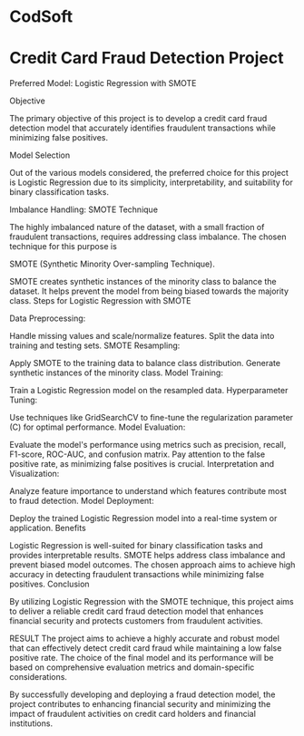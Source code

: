 # CodSoft

<h1>Credit Card Fraud Detection Project</h1>
Preferred Model: Logistic Regression with SMOTE

Objective

The primary objective of this project is to develop a credit card fraud detection model that accurately identifies fraudulent transactions while minimizing false positives.

Model Selection

Out of the various models considered, the preferred choice for this project is Logistic Regression due to its simplicity, interpretability, and suitability for binary classification tasks.

Imbalance Handling: SMOTE Technique

The highly imbalanced nature of the dataset, with a small fraction of fraudulent transactions, requires addressing class imbalance. The chosen technique for this purpose is

SMOTE (Synthetic Minority Over-sampling Technique).

SMOTE creates synthetic instances of the minority class to balance the dataset.
It helps prevent the model from being biased towards the majority class.
Steps for Logistic Regression with SMOTE

Data Preprocessing:

Handle missing values and scale/normalize features.
Split the data into training and testing sets.
SMOTE Resampling:

Apply SMOTE to the training data to balance class distribution.
Generate synthetic instances of the minority class.
Model Training:

Train a Logistic Regression model on the resampled data.
Hyperparameter Tuning:

Use techniques like GridSearchCV to fine-tune the regularization parameter (C) for optimal performance.
Model Evaluation:

Evaluate the model's performance using metrics such as precision, recall, F1-score, ROC-AUC, and confusion matrix.
Pay attention to the false positive rate, as minimizing false positives is crucial.
Interpretation and Visualization:

Analyze feature importance to understand which features contribute most to fraud detection.
Model Deployment:

Deploy the trained Logistic Regression model into a real-time system or application.
Benefits

Logistic Regression is well-suited for binary classification tasks and provides interpretable results.
SMOTE helps address class imbalance and prevent biased model outcomes.
The chosen approach aims to achieve high accuracy in detecting fraudulent transactions while minimizing false positives.
Conclusion

By utilizing Logistic Regression with the SMOTE technique, this project aims to deliver a reliable credit card fraud detection model that enhances financial security and protects customers from fraudulent activities.

RESULT
The project aims to achieve a highly accurate and robust model that can effectively detect credit card fraud while maintaining a low false positive rate. The choice of the final model and its performance will be based on comprehensive evaluation metrics and domain-specific considerations.

By successfully developing and deploying a fraud detection model, the project contributes to enhancing financial security and minimizing the impact of fraudulent activities on credit card holders and financial institutions.
